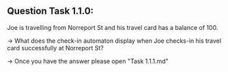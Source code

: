 Question Task 1.1.0:
--------------------

Joe is travelling from Norreport St and his travel card has a balance of 100.

-> What does the check-in automaton display when Joe checks-in his travel card successfully at Norreport St?

-> Once you have the answer please open "Task 1.1.1.md"